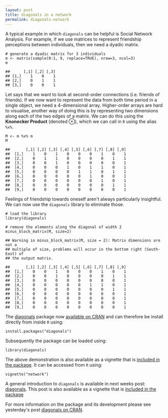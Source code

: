 ```yaml
---
layout: post
title: diagonals in a network
permalink: diagonals-network
---
```


A typical example in which `diagonals` can be helpful is Social Network
Analysis. For example, if we use matrices to represent friendship
perceptions between individuals, then we need a dyadic matrix.

    # generate a dyadic matrix for 3 individuals
    m <- matrix(sample(0:1, 9, replace=TRUE), nrow=3, ncol=3)
    m

    ##      [,1] [,2] [,3]
    ## [1,]    1    0    1
    ## [2,]    0    1    1
    ## [3,]    0    0    1

Let says that we want to look at second-order connections (i.e. friends
of friends). If we now want to represent the data from both time period
in a single object, we need a 4-dimensional array. Higher-order arrays
are hard to visualise, another way of doing this is by representing two
dimensions along each of the two edges of a matrix. We can do this using
the **Knonecker Product** (denoted ⊗), which we can call in `R` using
the alias `%x%`.

    M <- m %x% m
    M

    ##       [,1] [,2] [,3] [,4] [,5] [,6] [,7] [,8] [,9]
    ##  [1,]    1    0    1    0    0    0    1    0    1
    ##  [2,]    0    1    1    0    0    0    0    1    1
    ##  [3,]    0    0    1    0    0    0    0    0    1
    ##  [4,]    0    0    0    1    0    1    1    0    1
    ##  [5,]    0    0    0    0    1    1    0    1    1
    ##  [6,]    0    0    0    0    0    1    0    0    1
    ##  [7,]    0    0    0    0    0    0    1    0    1
    ##  [8,]    0    0    0    0    0    0    0    1    1
    ##  [9,]    0    0    0    0    0    0    0    0    1

Feelings of friendship towards oneself aren't always particularly
insightful. We can now use the `diagonals` library to eliminate those.

    # load the library
    library(diagonals)

    # remove the elements along the diagonal of width 2
    minus_block_matrix(M, size=2)

    ## Warning in minus_block_matrix(M, size = 2): Matrix dimensions are not a
    ## multiple of size, problems will occur in the bottom right (South-East) of
    ## the output matrix.

    ##       [,1] [,2] [,3] [,4] [,5] [,6] [,7] [,8] [,9]
    ##  [1,]    0    0    1    0    0    0    1    0    1
    ##  [2,]    0    0    1    0    0    0    0    1    1
    ##  [3,]    0    0    0    0    0    0    0    0    1
    ##  [4,]    0    0    0    0    0    1    1    0    1
    ##  [5,]    0    0    0    0    0    0    0    1    1
    ##  [6,]    0    0    0    0    0    0    0    0    1
    ##  [7,]    0    0    0    0    0    0    0    0    1
    ##  [8,]    0    0    0    0    0    0    0    0    1
    ##  [9,]    0    0    0    0    0    0    0    0    1


The [diagonals](http://cran.r-project.org/?package=diagonals) package now [available on CRAN](/diagonals-cran) and can therefore be install directly from inside `R` using:

    install.packages("diagonals")

Subsequently the package can be loaded using:

    library(diagonals)
    
The above demonstration is also available as a vignette that is [included in the package](http://cran.r-project.org/web/packages/diagonals/vignettes/network.html).
It can be accessed from `R` using:

    vignette("network")

A general introduction to `diagonals` is available in next weeks post: [diagonals](/diagonals). This post is also available as a vignette that is [included in the package](http://cran.r-project.org/web/packages/diagonals/vignettes/diagonals.html)

For more information on the package and its development please see yesterday's post [diagonals on CRAN](/diagonals-cran).